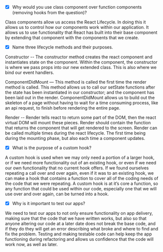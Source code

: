 - [x] Why would you use class component over function components (removing hooks from the question)?

Class components allow us access the React Lifecycle. In doing this it allows us to control how our components work within our application. It allows us to use functionality that React has built into their base component by extending that component with the components that we create.

- [x] Name three lifecycle methods and their purposes.

Constructor -- The constructor method creates the react component and instantiates state on the component. Within the component, the constructor is where we pass props into our new extended class. This is also where we bind our event handlers.

ComponentDidMount — This method is called the first time the render method is called. This method allows us to call our setState functions after the state has been instantiated in our constructor; and the component has been laid out in the render. ComponentDidMount allows us to build out the skeleton of a page without having to wait for a time consuming process, like an api request, to finish before rendering the entire page.

Render -- Render tells react to return some part of the DOM, then the react virtual DOM will mount these pieces. Render should contain the function that returns the component that will get rendered to the screen. Render can be called multiple times during the react lifecycle. The first time being during the mounting phase, but also each time a component updates.

- [x] What is the purpose of a custom hook?

A custom hook is used when we may only need a portion of a larger hook, or if we need more functionality out of an existing hook, or even if we need our own functionality that no current hook offers. If we found ourselves repeating a call over and over again, even if it was to an existing hook, we can make a hook that contains a function to cover all of the coding needs of the code that we were repeating. A custom hook is at it’s core a function, so any function that could be used within our code, especially one that we will use over and over again, can be turned into a hook.

- [x] Why is it important to test our apps?

We need to test our apps to not only ensure functionality on app delivery, making sure that the code that we have written works, but also so that anyone altering our code at a later date does not break the base code, and if they do they will get an error describing what broke and where to find and fix the problem. Testing and making testable code can help keep the app functioning during refactoring and allows us confidence that the code will work now, as well as later.